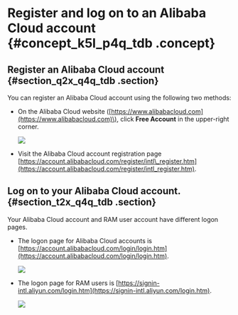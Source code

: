 # Register and log on to an Alibaba Cloud account {#concept_k5l_p4q_tdb .concept}

## Register an Alibaba Cloud account {#section_q2x_q4q_tdb .section}

You can register an Alibaba Cloud account using the following two methods:

-   On the Alibaba Cloud website \([https://www.alibabacloud.com](https://www.alibabacloud.com)\), click **Free Account** in the upper-right corner.

    ![](http://static-aliyun-doc.oss-cn-hangzhou.aliyuncs.com/assets/img/3024/15662023432091_en-US.png)

-   Visit the Alibaba Cloud account registration page [https://account.alibabacloud.com/register/intl\_register.htm](https://account.alibabacloud.com/register/intl_register.htm).

## Log on to your Alibaba Cloud account. {#section_t2x_q4q_tdb .section}

Your Alibaba Cloud account and RAM user account have different logon pages.

-   The logon page for Alibaba Cloud accounts is [https://account.alibabacloud.com/login/login.htm](https://account.alibabacloud.com/login/login.htm).

    ![](http://static-aliyun-doc.oss-cn-hangzhou.aliyuncs.com/assets/img/3024/15662023432092_en-US.png)

-   The logon page for RAM users is [https://signin-intl.aliyun.com/login.htm](https://signin-intl.aliyun.com/login.htm).

    ![](http://static-aliyun-doc.oss-cn-hangzhou.aliyuncs.com/assets/img/3024/15662023432093_en-US.png)


